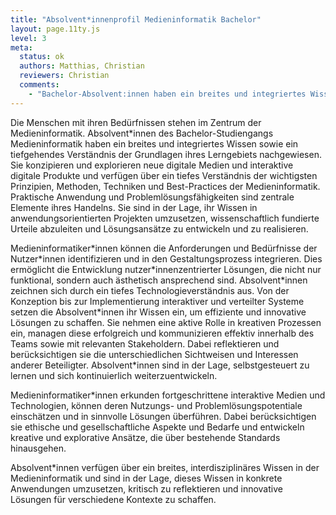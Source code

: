 ```yaml
---
title: "Absolvent*innenprofil Medieninformatik Bachelor"
layout: page.11ty.js
level: 3
meta:
  status: ok
  authors: Matthias, Christian
  reviewers: Christian
  comments:
    - "Bachelor-Absolvent:innen haben ein breites und integriertes Wissen und Verstehen der wissenschaftlichen Grundlagen ihres Lerngebiets nachgewiesen. Sie verfügen über ein kritisches Verständnis der wichtigsten Theorien, Prinzipien und Methoden der Medieninformatik und sind in der Lage, ihr Wissen auch über die Disziplin hinaus zu vertiefen. Ihr Wissen und Verstehen entspricht dem State of the Art, sollte aber zugleich einige vertiefte Wissensbestände auf dem aktuellen Stand der Forschung in ihrem Lerngebiet einschließen. Absolvent:innen des Medieninformatik Bachelor können Wissen und Verstehen praktisch anwenden und Problemlösungen der Medieninformatik erarbeiten oder weiterentwickeln. Sie sammeln, bewerten und interpretieren relevante Informationen, leiten daraus wissenschaftlich fundierte Urteile ab und entwickeln und realisieren Lösungsansätze. Dazu führen sie anwendungsorientierte Projekte durch und tragen im Team zur Lösung komplexer Aufgaben bei. Selbstständig gestalten sie weiterführende Lernprozesse. Zur Innovation leiten Bachelor-Absolvent:innen Forschungsfragen ab, erklären und begründen deren Operationalisierung, wenden Forschungsmethoden an, legen Forschungsergebnisse dar und erläutern sie. Bachelor-Absolvent:innen formulieren innerhalb ihres Handelns fachliche und sachbezogene Problemlösungen und können diese im Diskurs mit Fachvertreter:innen sowie Fachfremden mit theoretisch und methodisch fundierter Argumentation begründen. Sie kommunizieren und kooperieren mit jenen, um Aufgabenstellungen verantwortungsvoll zu lösen. Dabei reflektieren und berücksichtigen sie die unterschiedlichen Sichtweisen und Interessen anderer Beteiligter. Absolvent:innen entwickeln ein berufliches Selbstbild, das sich an Zielen und Standards professionellen Handelns in vorwiegend nicht-wissenschaftlichen Berufsfeldern orientiert. Sie begründen das eigene berufliche Handeln mit theoretischem und methodischem Wissen. Dabei können sie die eigenen Fähigkeiten einschätzen, reflektieren autonom sachbezogene Gestaltungs- und Entscheidungsfreiheiten und nutzen diese unter Anleitung. Sie erkennen situationsadäquat Rahmenbedingungen beruflichen Handelns und begründen ihre Entscheidungen verantwortungsethisch und reflektieren ihr berufliches Handeln kritisch in Bezug auf gesellschaftliche Erwartungen und Folgen. Die Menschen mit ihren Bedürfnissen stehen im Zentrum der Medieninformatik. Absolvent:innen unserer Medieninformatik-Studiengänge haben ein breites und integriertes Wissen sowie ein tiefgehendes Verständnis der wissenschaftlichen Grundlagen ihres Lerngebiets nachgewiesen. Sie konzipieren und explorieren nicht nur neue digitale Medien und interaktive digitale Produkte, sondern verfügen auch über ein kritisches Verständnis der wichtigsten Theorien, Prinzipien und Methoden der Medieninformatik. Ihr Wissen und Verstehen entspricht dem State of the Art, schließt jedoch auch vertiefte Wissensbestände auf dem aktuellen Stand der Forschung in ihrem Lerngebiet ein. Praktische Anwendung und Problemlösungsfähigkeiten sind zentrale Elemente ihres Handelns. Sie sind in der Lage, ihr Wissen in anwendungsorientierten Projekten umzusetzen, wissenschaftlich fundierte Urteile abzuleiten und Lösungsansätze zu entwickeln und zu realisieren. Die Absolvent:innen gestalten nicht nur selbstständig weiterführende Lernprozesse, sondern leiten auch Forschungsfragen zur Innovation ab. Sie erklären und begründen die Operationalisierung von Forschungsfragen, wenden wirksame Forschungsmethoden an und können Forschungsergebnisse klar darlegen und erläutern. Im Diskurs mit Fachvertreter:innen und Fachfremden können sie fachliche und sachbezogene Problemlösungen formulieren und diese mit theoretisch und methodisch fundierter Argumentation begründen. Die Kommunikation und Kooperation mit verschiedenen Interessengruppen zur verantwortungsvollen Lösung von Aufgabenstellungen sind dabei essentiell. Dabei reflektieren und berücksichtigen sie die unterschiedlichen Sichtweisen und Interessen anderer Beteiligter. Die Absolvent:innen entwickeln nicht nur ein berufliches Selbstbild, das sich an Zielen und Standards professionellen Handelns in vorwiegend nicht-wissenschaftlichen Berufsfeldern orientiert, sondern begründen auch ihr berufliches Handeln mit theoretischem und methodischem Wissen. Sie können ihre eigenen Fähigkeiten einschätzen, reflektieren autonom sachbezogene Gestaltungs- und Entscheidungsfreiheiten und nutzen diese unter Anleitung. Dabei erkennen sie situationsadäquate Rahmenbedingungen beruflichen Handelns, begründen ihre Entscheidungen verantwortungsethisch und reflektieren ihr berufliches Handeln kritisch in Bezug auf gesellschaftliche Erwartungen und Folgen. Dieses kombinierte Profil stellt sicher, dass die Absolvent:innen nicht nur technische Kompetenzen in der Medieninformatik besitzen, sondern auch über die notwendigen soft skills und das Verständnis für gesellschaftliche Kontexte verfügen, um in unterschiedlichen beruflichen Umgebungen erfolgreich zu agieren."
---
```


Die Menschen mit ihren Bedürfnissen stehen im Zentrum der Medieninformatik. Absolvent\*innen des Bachelor-Studiengangs Medieninformatik haben ein breites und integriertes Wissen sowie ein tiefgehendes Verständnis der Grundlagen ihres Lerngebiets nachgewiesen. Sie konzipieren und explorieren neue digitale Medien und interaktive digitale Produkte und verfügen über ein tiefes Verständnis der wichtigsten Prinzipien, Methoden, Techniken und Best-Practices der Medieninformatik. Praktische Anwendung und Problemlösungsfähigkeiten sind zentrale Elemente ihres Handelns. Sie sind in der Lage, ihr Wissen in anwendungsorientierten Projekten umzusetzen, wissenschaftlich fundierte Urteile abzuleiten und Lösungsansätze zu entwickeln und zu realisieren.

Medieninformatiker\*innen können die Anforderungen und Bedürfnisse der Nutzer\*innen  identifizieren und in den Gestaltungsprozess integrieren. Dies ermöglicht die Entwicklung nutzer\*innenzentrierter Lösungen, die nicht nur funktional, sondern auch ästhetisch ansprechend sind. Absolvent\*innen zeichnen sich durch ein tiefes Technologieverständnis aus. Von der Konzeption bis zur Implementierung interaktiver und verteilter Systeme setzen die Absolvent\*innen ihr Wissen ein, um effiziente und innovative Lösungen zu schaffen. Sie nehmen eine aktive Rolle in kreativen Prozessen ein, managen diese erfolgreich und kommunizieren effektiv innerhalb des Teams sowie mit relevanten Stakeholdern. Dabei reflektieren und berücksichtigen sie die unterschiedlichen Sichtweisen und Interessen anderer Beteiligter. Absolvent\*innen sind in der Lage, selbstgesteuert zu lernen und sich kontinuierlich weiterzuentwickeln.

Medieninformatiker\*innen erkunden fortgeschrittene interaktive Medien und Technologien, können deren Nutzungs- und Problemlösungspotentiale einschätzen und in sinnvolle Lösungen überführen. Dabei berücksichtigen sie ethische und gesellschaftliche Aspekte und Bedarfe und entwickeln kreative und explorative Ansätze, die über bestehende Standards hinausgehen.

Absolvent\*innen verfügen über ein breites, interdisziplinäres Wissen in der Medieninformatik und sind in der Lage, dieses Wissen in konkrete Anwendungen umzusetzen, kritisch zu reflektieren und innovative Lösungen für verschiedene Kontexte zu schaffen.

